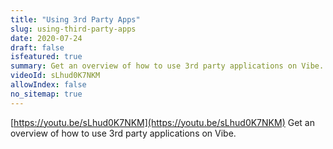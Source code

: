 ```yaml
---
title: "Using 3rd Party Apps"
slug: using-third-party-apps
date: 2020-07-24
draft: false
isfeatured: true
summary: Get an overview of how to use 3rd party applications on Vibe.
videoId: sLhud0K7NKM
allowIndex: false
no_sitemap: true
---
```




[https://youtu.be/sLhud0K7NKM](https://youtu.be/sLhud0K7NKM)
Get an overview of how to use 3rd party applications on Vibe.
